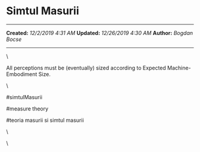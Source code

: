 Simtul Masurii
==============

  -------------- ----------------------
  **Created:**   *12/2/2019 4:31 AM*
  **Updated:**   *12/26/2019 4:30 AM*
  **Author:**    *Bogdan Bocse*
  -------------- ----------------------

\

All perceptions must be (eventually) sized according to Expected
Machine-Embodiment Size.

\

\#simtulMasurii

\#measure theory

\#teoria masurii si simtul masurii

\

\

 
